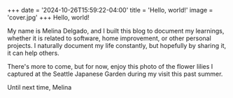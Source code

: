 +++
date = '2024-10-26T15:59:22-04:00'
title = 'Hello, world!'
image = 'cover.jpg'
+++
Hello, world!

My name is Melina Delgado, and I built this blog to document my learnings, whether it is related to software, home improvement, or other personal projects. I naturally document my life constantly, but hopefully by sharing it, it can help others.

There's more to come, but for now, enjoy this photo of the flower lilies I captured at the Seattle Japanese Garden during my visit this past summer.

Until next time,
Melina

